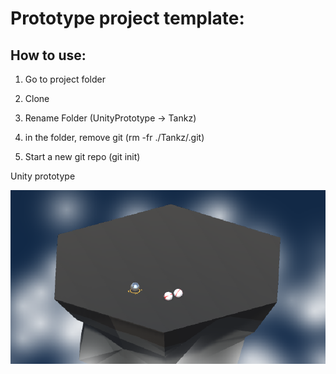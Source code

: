 # Prototype project template:
## How to use:
1. Go to project folder

2. Clone

3. Rename Folder (UnityPrototype -> Tankz)

4. in the folder, remove git (rm -fr ./Tankz/.git)

5. Start a new git repo (git init)


Unity prototype

![screenshot](https://raw.githubusercontent.com/Steedalion/Prototype-4-CWC/main/Screenshot.PNG)
